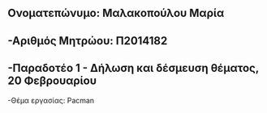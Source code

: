 
Ονοματεπώνυμο: Μαλακοπούλου Μαρία
-
-Αριθμός Μητρώου: Π2014182
-
-Παραδοτέο 1 - Δήλωση και δέσμευση θέματος, 20 Φεβρουαρίου
-
-Θέμα εργασίας: Pacman